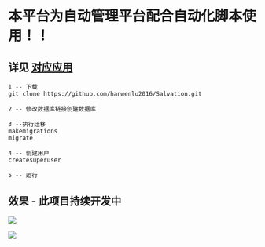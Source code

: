 # 本平台为自动管理平台配合自动化脚本使用！！
## 详见 [对应应用](https://github.com/hanwenlu2016/web-ui)

```git
1 -- 下载
git clone https://github.com/hanwenlu2016/Salvation.git

2 -- 修改数据库链接创建数据库

3 --执行迁移
makemigrations
migrate

4 -- 创建用户
createsuperuser

5 -- 运行
```

## 效果 - 此项目持续开发中 
![](https://github.com/hanwenlu2016/web-ui/blob/main/doct/img/001.png)

![](https://github.com/hanwenlu2016/web-ui/blob/main/doct/img/003.png)
